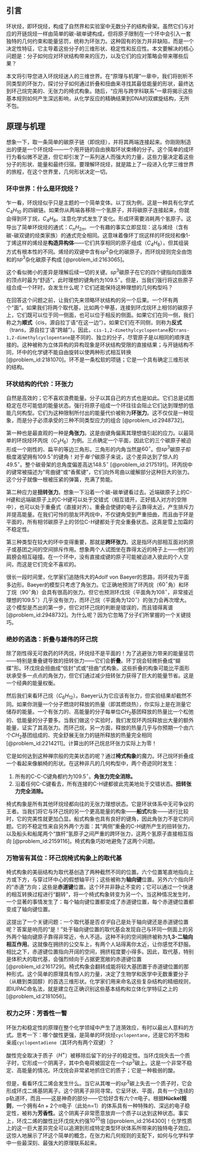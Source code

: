 ## 引言
环状烃，即环烷烃，构成了自然界和实验室中无数分子的结构骨架。虽然它们与对应的开链烷烃一样由简单的碳-碳单键构成，但将原子限制在一个环中会引入一套独特的几何约束和能量惩罚，统称为环张力。这种固有的张力并非缺陷，而是一个决定性特征，它主导着这些分子的三维形状、稳定性和反应性。本文要解决的核心问题是：分子如何应对环状结构带来的压力，以及它们的应对策略会带来哪些后果？

本文将引导您进入环烷烃迷人的三维世界。在“原理与机理”一章中，我们将剖析不同类型的环张力，探讨分子如何通过折叠和扭曲来寻找其最低能量的形状，最终达到环己烷完美的、无张力的椅式构象。随后，“应用与跨学科联系”一章将揭示这些基本规则如何产生深远影响，从化学反应的精确结果到DNA的双螺旋结构，无所不包。

## 原理与机理

想象一下，取一条简单的碳原子链（即烷烃），并将其两端连接起来。你刚刚制造出的便是一个环烷烃——一个用开链的自由换取环状束缚的分子。这个简单的成环行为看似微不足道，但它却引发了一系列迷人而强大的力量，这些力量决定着这些分子的形状、能量和最终归宿。要理解环烷烃，就是踏上了一段进入化学三维世界的旅程，在这个世界里，几何形状决定一切。

### 环中世界：什么是环烷烃？

乍一看，环烷烃似乎只是主题的一个简单变体。以丁烷为例，这是一种具有化学式 $C_4H_{10}$ 的四碳链。如果你从两端各移除一个氢原子，并将碳原子连接起来，你就会得到环丁烷，$C_4H_8$。注意化学式发生了变化。形成环需要消耗两个氢原子。这导出了简单环烷烃的通式：$C_nH_{2n}$。一个有趣的事实立即显现：这与烯烃（含有碳-碳双键的烃类家族）的通式完全相同。这意味着像环丁烷这样的环烷烃和像1-丁烯这样的烯烃是**构造异构体**——它们共享相同的原子组成（$C_4H_8$），但其组装方式有根本性的不同。烯烃的双键中含有$sp^2$杂化的碳原子，而环烷烃则完全由饱和的$sp^3$杂化碳原子构成 [@problem_id:2163065]。

这个看似微小的差异是理解后续一切的关键。$sp^3$碳原子在它的四个键指向四面体的顶点时最为“舒适”，此时理想的键角约为$109.5^\circ$。但是，当我们强行将这些原子组合成一个环时，会发生什么呢？它们还能保持这种理想的几何构型吗？

在回答这个问题之前，让我们先来领略环状结构的另一个后果。一个环有两个“面”。如果我们将两个取代基，比如两个甲基，连接到环戊烷环上相邻的碳原子上，它们既可以位于同一侧面，也可以位于相反的侧面。如果它们在同一侧，我们称之为**顺式**（cis，源自拉丁语“在这一边”）。如果它们在不同侧，则称为**反式**（trans，源自拉丁语“跨越”）。因此，`cis-1,2-dimethylcyclopentane`和`trans-1,2-dimethylcyclopentane`是不同的、独立的分子，尽管原子是以相同的顺序连接的。这种被称为立体异构的异构现象是环状结构受限的直接结果；与开链结构不同，环中的化学键不能自由旋转以使两种形式相互转换 [@problem_id:2181070]。环不是一条松软的项链；它是一个具有确定三维形状的结构。

### 环状结构的代价：环张力

自然是高效的；它不喜欢浪费能量。分子以其自己的方式也是如此。它们总是试图稳定在尽可能低的能量状态。强行将原子组成一个环往往会阻止它们达到理想的低能几何构型。它们为这种限制所付出的能量代价被称为**环张力**。这不仅仅是一种现象，而是分子必须承受的三种不同类型应力的组合 [@problem_id:2948732]。

第一种也是最直观的一种是**角张力**。这是由键角偏离其理想值引起的应力。以最简单的环烷烃环丙烷（$C_3H_6$）为例。三点确定一个平面，因此它的三个碳原子被迫形成一个刚性的、扁平的等边三角形。三角形的内角当然是$60^\circ$。但$sp^3$碳原子却极度渴望拥有$109.5^\circ$的键角！对于*每个*碳原子来说，这个差异达到了惊人的$49.5^\circ$。整个碳骨架的总角度偏差高达$148.5^\circ$ [@problem_id:2175191]。环丙烷中的键常被描述为“弯曲键”或“香蕉键”，它们向外弯曲以缓解部分这种巨大的张力。这个分子就像一根被压紧的弹簧，充满了势能。

第二种应力是**扭转张力**。想象一下沿着一个碳-碳单键看过去。近端碳原子上的C-H键和远端碳原子上的C-H键可以处于交错式（相互错开，正好插入对方的空隙中），也可以处于重叠式（直接对齐）。重叠会使键的电子云靠得太近，产生排斥力并提高能量。在我们可怜的朋友环丙烷中，不仅键角受到严重扭曲，而且由于环是平面的，所有相邻碳原子上的邻位C-H键都处于完全重叠状态。这真是雪上加霜的不稳定性。

第三种类型在较大的环中变得重要，那就是**跨环张力**。这是指环内部相互面对的原子或基团之间的空间排斥作用。想象两个人试图坐在靠得太近的椅子上——他们的肩膀会相互碰撞。在一个环中，没有直接成键的原子可能被迫进入彼此的个人空间，而这是它们完全不喜欢的。

很长一段时间里，化学家们追随伟大的Adolf von Baeyer的思路，将环视为平面多边形。Baeyer的模型只考虑了角张力。它正确地预测了环丙烷（$60^\circ$角）和环丁烷（$90^\circ$角）会具有很高的张力。但它也预测环戊烷（平面角为$108^\circ$，非常接近理想的$109.5^\circ$）几乎没有张力，而环己烷（平面角为$120^\circ$）的张力会再次增大。这个模型是杰出的第一步，但它对环己烷的判断是错误的，而且错得离谱 [@problem_id:2948732]。为什么呢？因为它忽略了分子们所掌握的一个关键技巧。

### 绝妙的逃逸：折叠与雄伟的环己烷

除了刚性得无可救药的环丙烷，环烷烃不是平面的！为了逃避张力带来的能量惩罚——特别是重叠键导致的扭转张力——它们会**折叠**。环丁烷会轻微折叠成“蝴蝶”形。环戊烷会扭曲成“信封”式或“扭曲”式构象。这些折叠的构象可能比平面形状承受多一点点的角张力，但它们通过减少扭转张力获得了巨大的能量节省。这是一个经典的能量权衡。

然后我们来看环己烷（$C_6H_{12}$）。Baeyer认为它应该有张力，但实验结果却截然不同。如果你测量一个分子燃烧时释放的热量（即其燃烧热），你实际上是在测量它储存的能量。一个有张力的、高能量的分子每单位$CH_2$基团释放的热量比一个松弛的、低能量的分子要多。当我们做这个实验时，我们发现环丙烷释放出大量的额外能量，证实了其高张力。而环己烷，另一方面，释放的热量几乎与你预期一个由六个$CH_2$基团组成的、完全舒展无张力的链所释放的热量完全相同 [@problem_id:2214211]。计算出的环己烷总环张力实际上为零！

它是如何达到这种禅宗般的完美状态的呢？通过**椅式构象**的魔力。环己烷环折叠成一个看起来像躺椅的形状。在这种非凡的几何构型中，两个奇迹同时发生：
1.  所有的C-C-C键角都约为$109.5^\circ$。**角张力完全消除。**
2.  沿着任何C-C键看去，所有连接的C-H键都彼此完美地处于交错状态。**扭转张力完全消除。**

椅式构象是所有其他环烷烃都向往的无张力理想状态。它是环状体系中无可争议的王者。当我们将它与环己烷的另一个更高能量的构象——**船式**构象——进行比较时，它的完美性就更加凸显。船式构象也具有良好的键角，因此角张力不是它的问题。它的不稳定性来自另外两个方面：其“两侧”重叠的C-H键所产生的扭转张力，以及船头和船尾两个“旗杆”氢原子之间严重的跨环张力，这两个氢原子直接相互指向 [@problem_id:2159116]。椅式构象巧妙地避免了这两个问题。

### 万物皆有其位：环己烷椅式构象上的取代基

椅式构象的美丽结构为取代基创造了两种截然不同的位置。六个位置笔直地指向上方或下方，与穿过环中心的假想轴平行；这些被称为**轴向键**位置。另外六个指向环的“赤道”方向；这些是**赤道键**位置。这个环并非静止不变的；它可以通过一个快速的相互转换过程进行“翻转”，将一个椅式构象转变为另一个。当这种情况发生时，一个显著的事情发生了：每个轴向键位置都变成了赤道键位置，每个赤道键位置都变成了轴向键位置。

这提出了一个关键问题：一个取代基是否*在乎*自己是处于轴向键还是赤道键位置呢？答案是响亮的“是！”处于轴向键位置的取代基会发现自己与环同一侧面上的另外两个轴向键原子靠得非常近，令人不适。这种不利的空间拥挤被称为**1,3-二轴向相互作用**。这就像在拥挤的公交车上，有两个人站得离你太近，让你感觉不舒服。相比之下，赤道键位置指向开阔的空间，拥挤程度要小得多。因此，取代基，特别是体积大的取代基，会强烈倾向于占据更宽敞的赤道键位置 [@problem_id:2161729]。椅式构象会翻转成能将较大基团置于赤道键位置的那种形式。这个简单的原理具有惊人的力量，决定了生物学和医学中无数重要分子（从糖到类固醇）的首选三维形状。化学家们用来命名这些复杂结构的精细规则，即IUPAC命名法，就是建立在正确识别这些基本结构和立体化学特征之上的 [@problem_id:2181056]。

### 权力之环：芳香性一瞥

环张力和稳定性的原理在整个化学领域中产生了涟漪效应，有时以最出人意料的方式。思考一下：哪个酸性更强，是简单的环烷烃`cyclopentane`，还是它的不饱和亲戚`cyclopentadiene`（其环内有两个双键）？

酸性完全取决于质子（$H^+$）被移除后留下的分子的稳定性。当环戊烷失去一个质子时，它形成一个阴离子，其中负电荷被固定在一个$sp^3$碳上。这是一个非常不稳定、高能量的情况。环戊烷会非常紧地抓住它的质子；它是一种极弱的酸。

但是，看看环戊二烯会发生什么。当它从其唯一的$sp^3$碳上失去一个质子时，它会形成环戊二烯基阴离子。这个阴离子非同寻常。它呈环状、平面，具有一个连续的p轨道环，而且——这是神奇的部分——它恰好含有六个$\pi$电子。根据**Hückel规则**，一个拥有$4n+2$个$\pi$电子（此处n=1）的体系具有一种特殊的、深远的电子稳定性，被称为**芳香性**。这个阴离子非常愿意放弃一个质子以达到这种状态。事实上，环戊二烯的酸性比环戊烷大约强$10^{35}$倍 [@problem_id:2164300]！化学性质上的这一巨大差异完全可以追溯到形成特定类型环状体系所带来的独特电子效应。这惊人地展示了环这个简单的概念，在张力和几何规则的支配下，如何与化学科学中一些最深刻、最强大的原理联系起来。

